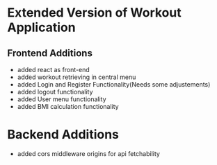 # Extended Version of Workout Application

## Frontend Additions
- added react as front-end
- added workout retrieving in central menu
- added Login and Register Functionality(Needs some adjustements)
- added logout functionality
- added User menu functionality
- added BMI calculation functionality

# Backend Additions
- added cors middleware origins for api fetchability